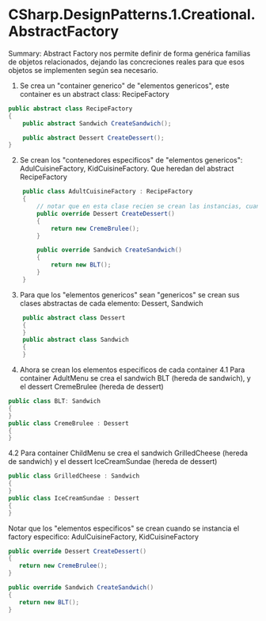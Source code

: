 # CSharp.DesignPatterns.1.Creational.AbstractFactory

Summary:
Abstract Factory nos permite definir de forma genérica familias de objetos relacionados, dejando las concreciones reales para que esos objetos se implementen según sea necesario.

1. Se crea un "container generico" de "elementos genericos", este container es un abstract class: RecipeFactory
```csharp
public abstract class RecipeFactory
{
    public abstract Sandwich CreateSandwich();

    public abstract Dessert CreateDessert();
}
```
2. Se crean los "contenedores especificos" de "elementos genericos": AdulCuisineFactory, KidCuisineFactory. Que heredan del abstract RecipeFactory
```csharp
    public class AdultCuisineFactory : RecipeFactory
    {
        // notar que en esta clase recien se crean las instancias, cuando se llama a createDessert y CreateSandwich
        public override Dessert CreateDessert()
        {
            return new CremeBrulee();
        }

        public override Sandwich CreateSandwich()
        {
            return new BLT();            
        }
    }
```
3. Para que los "elementos genericos" sean "genericos" se crean sus clases abstractas de cada elemento: Dessert, Sandwich
```csharp
    public abstract class Dessert
    {
    }
    public abstract class Sandwich
    {
    }
```

4. Ahora se crean los elementos especificos de cada container
  4.1 Para container AdultMenu se crea el sandwich BLT (hereda de sandwich), y el dessert CremeBrulee (hereda de dessert)
```csharp
public class BLT: Sandwich
{
}
public class CremeBrulee : Dessert
{
}
```
  4.2 Para container ChildMenu se crea el sandwich GrilledCheese (hereda de sandwich) y el dessert IceCreamSundae (hereda de dessert)
 ```csharp
public class GrilledCheese : Sandwich 
{
}
public class IceCreamSundae : Dessert
{
}
```
 Notar que los "elementos especificos" se crean cuando se instancia el factory especifico: AdulCuisineFactory, KidCuisineFactory
 ```csharp
 public override Dessert CreateDessert()
{
    return new CremeBrulee();
}

public override Sandwich CreateSandwich()
{
    return new BLT();            
}
 ```
